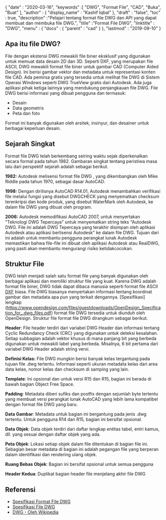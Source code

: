{
  "date" : "2020-03-16",
  "keywords" :[ "DWG", "Format File", "CAD", "Buka", "Buat" ],
  "author" : {
    "display_name" : "Kashif Iqbal"
},
  "draft" : "false",
  "toc" : true,
  "description" :"Pelajari tentang format file DWG dan API yang dapat membuat dan membuka file DWG.",
  "title" :"Format File DWG",
  "linktitle" : "DWG",
  "menu" : {
    "docs" : {
      "parent" : "cad"
}
},
  "lastmod" : "2019-09-10"
}

## Apa itu file DWG?

File dengan ekstensi DWG mewakili file biner eksklusif yang digunakan untuk memuat data desain 2D dan 3D. Seperti DXF, yang merupakan file ASCII, DWG mewakili format file biner untuk gambar CAD (Computer Aided Design). Ini berisi gambar vektor dan metadata untuk representasi konten file CAD. Ada pemirsa gratis yang tersedia untuk melihat file DWG di Sistem Operasi Windows seperti DWG TrueView gratis dari Autodesk. Ada juga aplikasi pihak ketiga lainnya yang mendukung penjangkauan file DWG. File DWG berisi informasi yang dibuat pengguna dan termasuk:

* Desain
* Data geometris
* Peta dan foto

Format ini banyak digunakan oleh arsitek, insinyur, dan desainer untuk berbagai keperluan desain.

## Sejarah Singkat ##

Format file DWG telah berkembang seiring waktu sejak diperkenalkan secara formal pada tahun 1982. Gambaran singkat tentang peristiwa masa lalu dari perspektif sejarah adalah sebagai berikut.

**1982:** Autodesk melisensi format file DWG , yang dikembangkan oleh Mike Riddle pada tahun 1970, sebagai dasar AutoCAD.

**1998:** Dengan dirilisnya AutoCAD R14.01, Autodesk menambahkan verifikasi file melalui fungsi yang disebut DWGCHECK yang menyematkan checksum terenkripsi dan kode produk, yang disebut WaterMark oleh Autodesk, ke dalam file DWG yang dibuat oleh program.

**2006:** Autodesk memodifikasi AutoCAD 2007, untuk menyertakan "Teknologi DWG Tepercaya" untuk menyematkan string teks "Autodesk DWG. File ini adalah DWG Tepercaya yang terakhir disimpan oleh aplikasi Autodesk atau aplikasi berlisensi Autodesk" ke dalam file DWG. Tujuan dari ini adalah untuk membantu pengguna perangkat lunak Autodesk memastikan bahwa file-file ini dibuat oleh aplikasi Autodesk atau RealDWG, yang pasti akan membantu mengurangi risiko ketidakcocokan.

## Struktur File ##

DWG telah menjadi salah satu format file yang banyak digunakan oleh berbagai aplikasi dan memiliki struktur file yang kuat. Karena DWG adalah format file biner, DWG tidak dapat dibaca manusia seperti format file ASCII [DXF](/id/cad/dxf/) biasa. File DWG biasanya menyertakan informasi tentang koordinat gambar dan metadata apa pun yang terkait dengannya. [Spesifikasi] lengkap (https://www.opendesign.com/files/guestdownloads/OpenDesign_Specification_for_.dwg_files.pdf) format file DWG tersedia untuk diunduh oleh OpenDesign. Struktur file format file DWG dirangkum sebagai berikut.

**Header**: File header terdiri dari variabel DWG Header dan informasi tentang Cyclic Redundancy Check (CRC) yang digunakan untuk deteksi kesalahan. Setiap subbagian adalah vektor khusus di mana panjang bit yang berbeda digunakan untuk mewakili label yang berbeda. Misalnya, 6 bit pertama dari variabel DWG Header adalah string versi.

**Definisi Kelas:** File DWG mungkin berisi banyak kelas tergantung pada tujuan file .dwg tertentu. Informasi seperti ukuran metadata kelas dari area data kelas, nomor kelas dan checksum di samping yang lain.

**Template**: Ini opsional dan untuk versi R15 dan R15, bagian ini berada di bawah bagian Object Free Space.

**Padding**: Metadata diberi sufiks dan postfix dengan sejumlah byte tertentu yang membuat versi perangkat lunak AutoCAD yang lebih lama kompatibel dengan format file DWG yang baru.

**Data Gambar**: Metadata untuk bagian ini bergantung pada jenis .dwg tertentu. Untuk pengguna R14 dan R15, bagian ini bersifat opsional.

**Data Objek**: Data objek terdiri dari daftar lengkap entitas tabel, entri kamus, dll. yang sesuai dengan daftar objek yang ada.

**Peta Objek**: Lokasi setiap objek dalam file ditentukan di bagian file ini. Sebagian besar metadata di bagian ini adalah pegangan file yang berperan dalam identifikasi dan rendering ulang objek.

**Ruang Bebas Objek**: Bagian ini bersifat opsional untuk semua pengguna

**Header Kedua**: Duplikat bagian header file menjelang akhir file DWG

## Referensi ##

* [Spesifikasi Format File DWG](https://www.opendesign.com/files/guestdownloads/OpenDesign_Specification_for_.dwg_files.pdf)
* [Spesifikasi File DWG](https://www.scan2cad.com/blog/dwg/file-spec/)
* [DWG - Oleh Wikipedia](https://en.wikipedia.org/wiki/.dwg)

